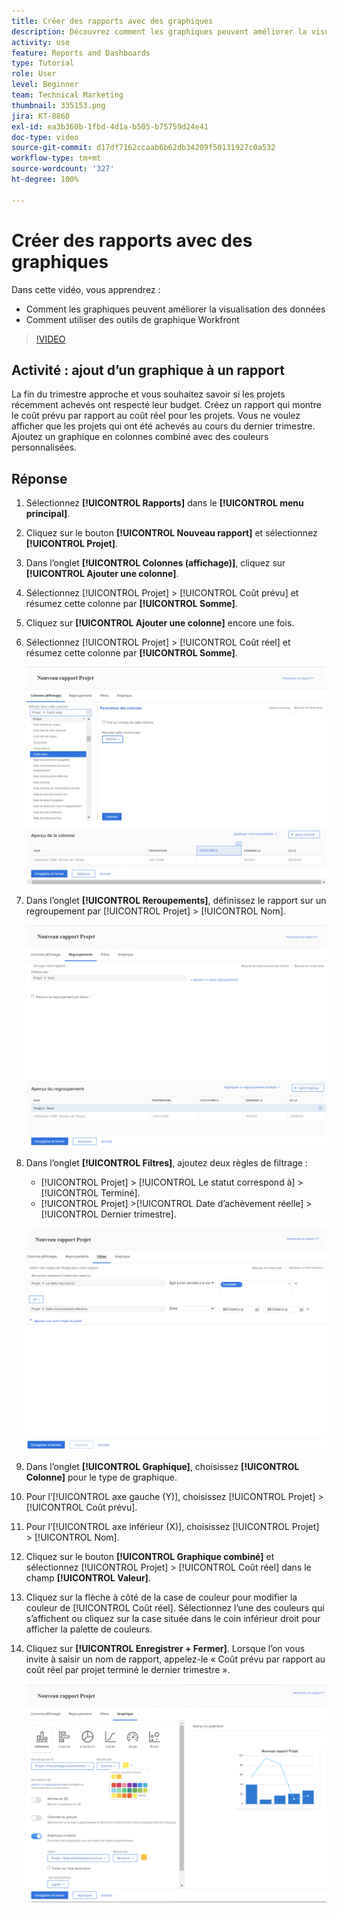 ```yaml
---
title: Créer des rapports avec des graphiques
description: Découvrez comment les graphiques peuvent améliorer la visualisation des données et comment utiliser les outils de graphique dans Workfront.
activity: use
feature: Reports and Dashboards
type: Tutorial
role: User
level: Beginner
team: Technical Marketing
thumbnail: 335153.png
jira: KT-8860
exl-id: ea3b360b-1fbd-4d1a-b505-b75759d24e41
doc-type: video
source-git-commit: d17df7162ccaab6b62db34209f50131927c0a532
workflow-type: tm+mt
source-wordcount: '327'
ht-degree: 100%

---
```


# Créer des rapports avec des graphiques

Dans cette vidéo, vous apprendrez :

* Comment les graphiques peuvent améliorer la visualisation des données
* Comment utiliser des outils de graphique Workfront

>[!VIDEO](https://video.tv.adobe.com/v/335155/?quality=12&learn=on&enablevpops)

## Activité : ajout d’un graphique à un rapport

La fin du trimestre approche et vous souhaitez savoir si les projets récemment achevés ont respecté leur budget. Créez un rapport qui montre le coût prévu par rapport au coût réel pour les projets. Vous ne voulez afficher que les projets qui ont été achevés au cours du dernier trimestre. Ajoutez un graphique en colonnes combiné avec des couleurs personnalisées.

## Réponse

1. Sélectionnez **[!UICONTROL Rapports]** dans le **[!UICONTROL menu principal]**.
1. Cliquez sur le bouton **[!UICONTROL Nouveau rapport]** et sélectionnez **[!UICONTROL Projet]**.
1. Dans l’onglet **[!UICONTROL Colonnes (affichage)]**, cliquez sur **[!UICONTROL Ajouter une colonne]**.
1. Sélectionnez [!UICONTROL Projet] > [!UICONTROL Coût prévu] et résumez cette colonne par **[!UICONTROL Somme]**.
1. Cliquez sur **[!UICONTROL Ajouter une colonne]** encore une fois.
1. Sélectionnez [!UICONTROL Projet] > [!UICONTROL Coût réel] et résumez cette colonne par **[!UICONTROL Somme]**.

   ![Image de l’écran d’ajout de colonnes à un rapport](assets/chart-report-columns.png)

1. Dans l’onglet **[!UICONTROL Reroupements]**, définissez le rapport sur un regroupement par [!UICONTROL Projet] > [!UICONTROL Nom].

   ![Image de l’écran d’ajout de groupes à un rapport](assets/chart-report-groupings.png)

1. Dans l’onglet **[!UICONTROL Filtres]**, ajoutez deux règles de filtrage :

   * [!UICONTROL Projet] > [!UICONTROL Le statut correspond à] > [!UICONTROL Terminé].
   * [!UICONTROL Projet] >[!UICONTROL  Date d’achèvement réelle] > [!UICONTROL Dernier trimestre].

   ![Image de l’écran d’ajout de filtres à un rapport](assets/chart-report-filters.png)

1. Dans l’onglet **[!UICONTROL Graphique]**, choisissez **[!UICONTROL Colonne]** pour le type de graphique.
1. Pour l’[!UICONTROL axe gauche (Y)], choisissez [!UICONTROL Projet] > [!UICONTROL Coût prévu].
1. Pour l’[!UICONTROL axe inférieur (X)], choisissez [!UICONTROL Projet] > [!UICONTROL Nom].
1. Cliquez sur le bouton **[!UICONTROL Graphique combiné]** et sélectionnez [!UICONTROL Projet] > [!UICONTROL Coût réel] dans le champ **[!UICONTROL Valeur]**.
1. Cliquez sur la flèche à côté de la case de couleur pour modifier la couleur de [!UICONTROL Coût réel]. Sélectionnez l’une des couleurs qui s’affichent ou cliquez sur la case située dans le coin inférieur droit pour afficher la palette de couleurs.
1. Cliquez sur **[!UICONTROL Enregistrer + Fermer]**. Lorsque l’on vous invite à saisir un nom de rapport, appelez-le « Coût prévu par rapport au coût réel par projet terminé le dernier trimestre ».

   ![Image de l’écran avec ajout d’un graphique à un rapport](assets/chart-report-chart.png)
